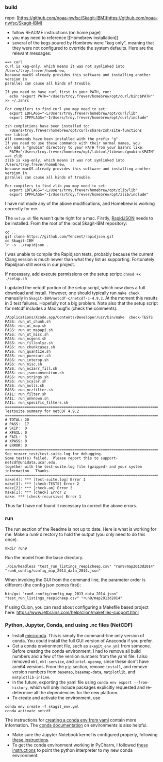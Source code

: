 ### build

repo: [https://github.com/noaa-nwfsc/Skagit-IBM](https://github.com/noaa-nwfsc/Skagit-IBM)
- follow README instructions (on home page)
- you may need to reference [[Homebrew installation]]
- several of the kegs poured by Hombrew were "keg only", meaning that they were not configured to override the system defaults. Here are the relevant messages:
```
==> curl
curl is keg-only, which means it was not symlinked into /Users/troy.frever/homebrew,
because macOS already provides this software and installing another version in
parallel can cause all kinds of trouble.

If you need to have curl first in your PATH, run:
  echo 'export PATH="/Users/troy.frever/homebrew/opt/curl/bin:$PATH"' >> ~/.zshrc

For compilers to find curl you may need to set:
  export LDFLAGS="-L/Users/troy.frever/homebrew/opt/curl/lib"
  export CPPFLAGS="-I/Users/troy.frever/homebrew/opt/curl/include"

zsh completions have been installed to:
  /Users/troy.frever/homebrew/opt/curl/share/zsh/site-functions
==> libtool
All commands have been installed with the prefix "g".
If you need to use these commands with their normal names, you
can add a "gnubin" directory to your PATH from your bashrc like:
  PATH="/Users/troy.frever/homebrew/opt/libtool/libexec/gnubin:$PATH"
==> zlib
zlib is keg-only, which means it was not symlinked into /Users/troy.frever/homebrew,
because macOS already provides this software and installing another version in
parallel can cause all kinds of trouble.

For compilers to find zlib you may need to set:
  export LDFLAGS="-L/Users/troy.frever/homebrew/opt/zlib/lib"
  export CPPFLAGS="-I/Users/troy.frever/homebrew/opt/zlib/include"
```

I have not made any of the above modifications, and Homebrew is working correctly for me.

The `setup.sh` file wasn't quite right for a mac. Firstly, [RapidJSON](https://rapidjson.org/) needs to be installed. From the root of the local Skagit-IBM repository:
```
cd ..
git clone https://github.com/Tencent/rapidjson.git
cd Skagit-IBM
ln -s ../rapidjson .
```
I was unable to compile the Rapidjson tests, probably because the current Clang version is much newer than what they list as supporting. Fortunately Rapidjson still works in our project.

If necessary, add execute permissions on the setup script: 
`chmod +x ./setup.sh` 

I updated the netcdf portion of the setup script, which now does a full download and install. However, one should typically run `make check` manually in `Skagit-IBM/netcdf-c/netcdf-c-4.9.2`. At the moment this results in 3 test failures. Hopefully not a big problem. Note also that the setup script for netcdf includes a Mac bugfix (check the comments).

```
/Applications/Xcode.app/Contents/Developer/usr/bin/make  check-TESTS
PASS: run_ut_chunk.sh
PASS: run_ut_map.sh
PASS: run_ut_mapapi.sh
PASS: run_ut_misc.sh
PASS: run_ncgen4.sh
PASS: run_fillonlyz.sh
PASS: run_chunkcases.sh
PASS: run_quantize.sh
PASS: run_purezarr.sh
PASS: run_interop.sh
PASS: run_misc.sh
PASS: run_nczarr_fill.sh
PASS: run_jsonconvention.sh
PASS: run_strings.sh
PASS: run_scalar.sh
PASS: run_nulls.sh
PASS: run_nczfilter.sh
FAIL: run_filter.sh
FAIL: run_unknown.sh
FAIL: run_specific_filters.sh
============================================================================
Testsuite summary for netCDF 4.9.2
============================================================================
# TOTAL: 20
# PASS:  17
# SKIP:  0
# XFAIL: 0
# FAIL:  3
# XPASS: 0
# ERROR: 0
============================================================================
See nczarr_test/test-suite.log for debugging.
Some test(s) failed.  Please report this to support-netcdf@unidata.ucar.edu,
together with the test-suite.log file (gzipped) and your system
information.  Thanks.
============================================================================
make[4]: *** [test-suite.log] Error 1
make[3]: *** [check-TESTS] Error 2
make[2]: *** [check-am] Error 2
make[1]: *** [check] Error 2
make: *** [check-recursive] Error 1
```

Thus far I have not found it necessary to correct the above errors.

### run
The run section of the Readme is not up to date. Here is what is working for me:
Make a run9 directory to hold the output (you only need to do this once).
```
mkdir run9
```

Run the model from the base directory.
```
./bin/headless "test_run_listings_reepicheep.csv" "run9/map2013d2014" "run6_config/config_map_2013_data_2014.json"
```

When invoking the GUI from the command line, the parameter order is different (the config json comes first):
```
bin/gui "run6_config/config_map_2013_data_2014.json" "test_run_listings_reepicheep.csv" "run9/map2013d2014"
```

If using CLion, you can read about configuring a Makefile based project here:
https://www.jetbrains.com/help/clion/makefiles-support.html

### Python, Jupyter, Conda, and using .nc files (NetCDF)
- Install [miniconda](https://docs.anaconda.com/miniconda/).  This is simply the command-line only version of conda. You could install the full GUI version of Anaconda if you prefer.
- Get a conda environment file, such as `skagit_env.yml` from someone. Before creating the conda environment, I had to remove all build numbers and a few of the version numbers from the yaml file. I also removed `mkl`, `mkl-service`, and `intel-openmp`, since these don't have arm64 versions. From the `pip` section, remove `install`, and remove version numbers from `basemap`, `basemap-data`, `matplotlib`, and `matplotlib-inline`.
- In the future, exporting the yaml file using `conda env export --from-history`, which will only include packages explicitly requested and re-determine all the dependencies for the new platform.
- To create and activate the environment, use 
```
conda env create -f skagit_env.yml
conda activate netcdf
```
The instructions for [creating a conda env from yaml](https://saturncloud.io/blog/how-to-create-a-conda-environment-based-on-a-yaml-file-a-guide-for-data-scientists/) contain more information. The [conda documentation](https://docs.conda.io/projects/conda/en/latest/user-guide/tasks/manage-environments.html#creating-an-environment-with-commands) on environments is also helpful. 
- Make sure the Jupyter Notebook kernel is configured properly, following [these instructions](https://www.python-engineer.com/posts/setup-jupyter-notebook-in-conda-environment/).
- To get the conda environment working in PyCharm, I followed [these instructions](https://mariashaukat.medium.com/a-guide-to-conda-environments-in-jupyter-pycharm-and-github-5ba3833d859a) to point the python interpreter to my new conda environment.
